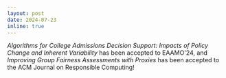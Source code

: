 ```yaml
---
layout: post
date: 2024-07-23
inline: true
---
```


<i>Algorithms for College Admissions Decision Support: Impacts of Policy Change and Inherent Variability</i> has been accepted to EAAMO'24, and <i>Improving Group Fairness Assessments with Proxies</i> has been accepted to the ACM Journal on Responsible Computing! 